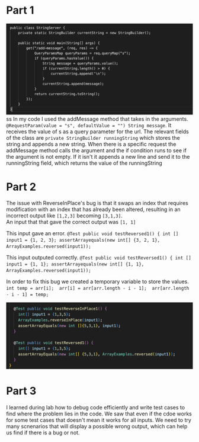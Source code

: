 # Part 1
![Image](cse15-lab2-ss-code.png)
ss
In my code I used the addMessage method that takes in the arguments.
`@RequestParam(value = "s", defaultValue = "") String message`.
It receives the value of s as a query parameter for the url.
The relevant fields of the class are `private StringBuilder runningString` which stores the string and appends a new string.
When there is a specific request the addMessage method calls the argument and the if condition runs to see if the argument is not empty.
If it isn't it appends a new line and send it to the runningString field, which returns the value of the runningString
 



# Part 2 
The issue with ReverseInPlace's bug is that it swaps an index that requires modification with an index that has already been altered, resulting in an incorrect output like `[1,2,3]` becoming `[3,1,3]`.   
An input that that gave the correct output was `[1, 1]`

This input gave an error.
`@Test
 public void testReversed1() {
  int [] input1 = {1, 2, 3};
  assertArrayequals(new int[] {3, 2, 1}, ArrayExamples.reversed(input1));`
  
This input outputed correctly.
`@Test
 public void testReversed1() {
  int [] input1 = {1, 1};
  assertArrayequals(new int[] {1, 1}, ArrayExamples.reversed(input1));`
 
In order to fix this bug we created a temporary variable to store the values.
`int temp = arr[i]; 
arr[i] = arr[arr.length - i - 1]; 
arr[arr.length - i - 1] = temp;`

![Image](CSE-15L-Part2-Code.png)


# Part 3
I learned during lab how to debug code efficiently and write test cases to find where the problem lies in the code.
We saw that even if the cdoe works for some test cases that doesn't mean it works for all inputs. 
We need to try many scnenarios that will display a possible wrong output, which can help us find if there is a bug or not.
